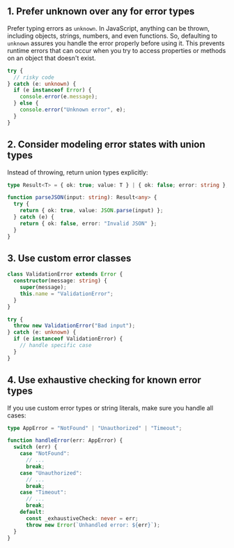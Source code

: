 ## 1. Prefer unknown over any for error types

Prefer typing errors as `unknown`. In JavaScript, anything can be thrown, including objects, strings, numbers, and even functions. So, defaulting to `unknown` assures you handle the error properly before using it. This prevents runtime errors that can occur when you try to access properties or methods on an object that doesn't exist.

```ts
try {
  // risky code
} catch (e: unknown) {
  if (e instanceof Error) {
    console.error(e.message);
  } else {
    console.error("Unknown error", e);
  }
}
```

## 2. Consider modeling error states with union types

Instead of throwing, return union types explicitly:

```ts
type Result<T> = { ok: true; value: T } | { ok: false; error: string };

function parseJSON(input: string): Result<any> {
  try {
    return { ok: true, value: JSON.parse(input) };
  } catch (e) {
    return { ok: false, error: "Invalid JSON" };
  }
}
```

## 3. Use custom error classes

```ts
class ValidationError extends Error {
  constructor(message: string) {
    super(message);
    this.name = "ValidationError";
  }
}

try {
  throw new ValidationError("Bad input");
} catch (e: unknown) {
  if (e instanceof ValidationError) {
    // handle specific case
  }
}
```

## 4. Use exhaustive checking for known error types

If you use custom error types or string literals, make sure you handle all cases:

```ts
type AppError = "NotFound" | "Unauthorized" | "Timeout";

function handleError(err: AppError) {
  switch (err) {
    case "NotFound":
      // ...
      break;
    case "Unauthorized":
      // ...
      break;
    case "Timeout":
      // ...
      break;
    default:
      const _exhaustiveCheck: never = err;
      throw new Error(`Unhandled error: ${err}`);
  }
}
```

